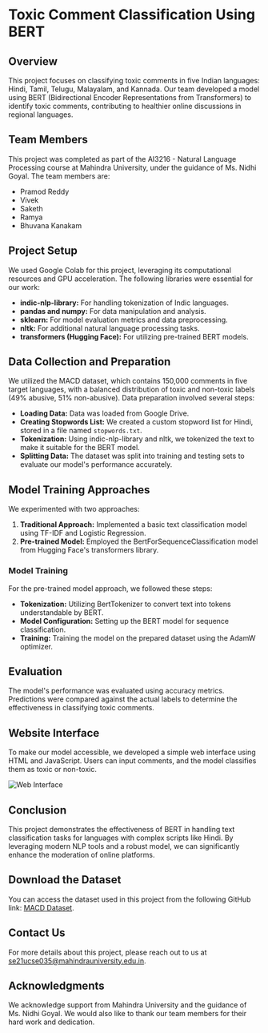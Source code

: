 # Toxic Comment Classification Using BERT

## Overview
This project focuses on classifying toxic comments in five Indian languages: Hindi, Tamil, Telugu, Malayalam, and Kannada. Our team developed a model using BERT (Bidirectional Encoder Representations from Transformers) to identify toxic comments, contributing to healthier online discussions in regional languages.

## Team Members
This project was completed as part of the AI3216 - Natural Language Processing course at Mahindra University, under the guidance of Ms. Nidhi Goyal. The team members are:
- Pramod Reddy
- Vivek
- Saketh
- Ramya
- Bhuvana Kanakam

## Project Setup
We used Google Colab for this project, leveraging its computational resources and GPU acceleration. The following libraries were essential for our work:
- **indic-nlp-library:** For handling tokenization of Indic languages.
- **pandas and numpy:** For data manipulation and analysis.
- **sklearn:** For model evaluation metrics and data preprocessing.
- **nltk:** For additional natural language processing tasks.
- **transformers (Hugging Face):** For utilizing pre-trained BERT models.

## Data Collection and Preparation
We utilized the MACD dataset, which contains 150,000 comments in five target languages, with a balanced distribution of toxic and non-toxic labels (49% abusive, 51% non-abusive). Data preparation involved several steps:
- **Loading Data:** Data was loaded from Google Drive.
- **Creating Stopwords List:** We created a custom stopword list for Hindi, stored in a file named `stopwords.txt`.
- **Tokenization:** Using indic-nlp-library and nltk, we tokenized the text to make it suitable for the BERT model.
- **Splitting Data:** The dataset was split into training and testing sets to evaluate our model's performance accurately.

## Model Training Approaches
We experimented with two approaches:
1. **Traditional Approach:** Implemented a basic text classification model using TF-IDF and Logistic Regression.
2. **Pre-trained Model:** Employed the BertForSequenceClassification model from Hugging Face's transformers library.

### Model Training
For the pre-trained model approach, we followed these steps:
- **Tokenization:** Utilizing BertTokenizer to convert text into tokens understandable by BERT.
- **Model Configuration:** Setting up the BERT model for sequence classification.
- **Training:** Training the model on the prepared dataset using the AdamW optimizer.

## Evaluation
The model's performance was evaluated using accuracy metrics. Predictions were compared against the actual labels to determine the effectiveness in classifying toxic comments.

## Website Interface
To make our model accessible, we developed a simple web interface using HTML and JavaScript. Users can input comments, and the model classifies them as toxic or non-toxic.

![Web Interface](https://bhuvanakanakam.github.io/images/nlp-blog/website.png)

## Conclusion
This project demonstrates the effectiveness of BERT in handling text classification tasks for languages with complex scripts like Hindi. By leveraging modern NLP tools and a robust model, we can significantly enhance the moderation of online platforms.

## Download the Dataset
You can access the dataset used in this project from the following GitHub link: [MACD Dataset](https://github.com/topics/macd-indicator).

## Contact Us
For more details about this project, please reach out to us at [se21ucse035@mahindrauniversity.edu.in](mailto:se21ucse156@mahindrauniversity.edu.in).

## Acknowledgments
We acknowledge support from Mahindra University and the guidance of Ms. Nidhi Goyal. We would also like to thank our team members for their hard work and dedication.
